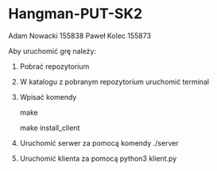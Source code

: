 # Hangman-PUT-SK2
Adam Nowacki 155838 Paweł Kolec 155873

Aby uruchomić grę należy:

1. Pobrać repozytorium

2. W katalogu z pobranym repozytorium uruchomić terminal

3. Wpisać komendy

    make
  
    make install_client
  
4. Uruchomić serwer za pomocą komendy ./server

5. Uruchomić klienta za pomocą python3 klient.py

